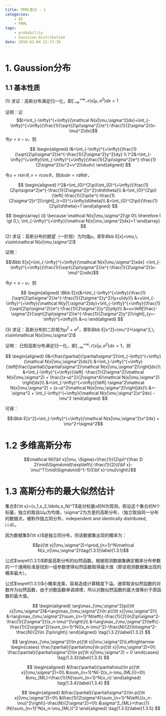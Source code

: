 ```yaml
---
title: PRML笔记 - 1
categories: 
	- AI
	- PRML
tags: 
	- probability
	- Gaussion-Distribution
date: 2018-01-04 22:17:39
---
```



# 1. Gaussion分布 #

## 1.1 基本性质 ##

(1) 求证：高斯分布满足归一化，即$\int_{-\infty}^{+\infty}{\mathcal N(x|\mu,\sigma^2)dx}=1$

证明：记
$$I=\int_{-\infty}^{+\infty}{\mathcal N(x|\mu,\sigma^2)dx}=\int_{-\infty}^{+\infty}{\frac{1}{\sqrt{2\pi\sigma^2}}e^{-\frac{1}{2\sigma^2}(x-\mu)^2}dx}$$
令$y=x-u$，则

$$
\begin{aligned}
I&=\int_{-\infty}^{+\infty}{\frac{1}{\sqrt{2\pi\sigma^2}}e^{-\frac{1}{2\sigma^2}y^2}dy} \\
I^2&=\int_{-\infty}^{+\infty}\int_{-\infty}^{+\infty}{\frac{1}{2\pi\sigma^2}e^{-\frac{1}{2\sigma^2}(u^2+v^2)}dudv}
\end{aligned}
$$

令$u=r\sin\theta, v=r\cos\theta$，则$dudv=rd\theta dr$，

$$
\begin{aligned}
I^2&=\int_{0}^{2\pi}\int_{0}^{+\infty}{\frac{1}{2\pi\sigma^2}e^{-\frac{1}{2\sigma^2}r^2}rdrd\theta}\\
&=\int_{0}^{2\pi}{\left[-\frac{1}{2\pi}e^{-\frac{1}{2\sigma^2}r^2}\right]_{r=0}^{+\infty}d\theta}\\
&=\int_{0}^{2\pi}{\frac{1}{2\pi}d\theta}=1
\end{aligned}
$$

$$
\begin{array}
{l}
\because \mathcal N(x|\mu,\sigma^2)\gt 0\\
\therefore I \gt 0,\; \int_{-\infty}^{+\infty}{\mathcal N(x|\mu,\sigma^2)dx}=1
\end{array}
$$

(2) 求证：高斯分布的期望（一阶矩）为均值$\mu$，即$\Bbb E[x]=\mu,\; x\sim\mathcal N(x|\mu,\sigma^2)$

证明：

$$\Bbb E[x]=\int_{-\infty}^{+\infty}{\mathcal N(x|\mu,\sigma^2)xdx}
=\int_{-\infty}^{+\infty}{\frac{1}{\sqrt{2\pi\sigma^2}}e^{-\frac{1}{2\sigma^2}(x-\mu)^2}xdx}$$

令$y=x-u$，则

$$
\begin{aligned}
\Bbb E[x]&=\int_{-\infty}^{+\infty}{\frac{1}{\sqrt{2\pi\sigma^2}}e^{-\frac{1}{2\sigma^2}y^2}(y+u)dy}\\
&=u\int_{-\infty}^{+\infty}{\mathcal N(y|1,\sigma^2)dy}+\int_{-\infty}^{+\infty}{\frac{1}{\sqrt{2\pi\sigma^2}}e^{-\frac{1}{2\sigma^2}y^2}ydy}\\
&=u+\left[\frac{-\sigma^2}{\sqrt{2\pi\sigma^2}}e^{-\frac{1}{2\sigma^2}y^2}\right]_{y=-\infty}^{+\infty}\\
&=u
\end{aligned}
$$

(3) 求证：高斯分布的二阶矩为$\mu^2+\sigma^2$，即$\Bbb E[x^2]=\mu^2+\sigma^2,\; x\sim\mathcal N(x|\mu,\sigma^2)$

证明： 已知高斯分布满足归一化，即$\int_{-\infty}^{+\infty}{\mathcal N(x|\mu,\sigma^2)dx}=1$，则

$$
\begin{aligned}
0&=\frac{\partial}{\partial\sigma^2}\int_{-\infty}^{+\infty}{\mathcal N(x|\mu,\sigma^2)dx}\\
&=\int_{-\infty}^{+\infty}{\left[\frac{\partial}{\partial\sigma^2}\mathcal N(x|\mu,\sigma^2)\right]dx}\\
&=\int_{-\infty}^{+\infty}{\left[
-\frac{1}{2\sigma^2}\mathcal N(x|\mu,\sigma^2) + \frac{(x-u)^2}{2\sigma^4}\mathcal N(x|\mu,\sigma^2)
\right]dx}\\
&=\int_{-\infty}^{+\infty}{\left[-\sigma^2\mathcal N(x|\mu,\sigma^2) + (x-u)^2\mathcal N(x|\mu,\sigma^2)\right]dx}\\
&=-\sigma^2 + \int_{-\infty}^{+\infty}{\mathcal N(x|\mu,\sigma^2)x^2dx} - \mu^2
\end{aligned}
$$

可得：

$$\Bbb E[x^2]=\int_{-\infty}^{+\infty}{\mathcal N(x|\mu,\sigma^2)x^2dx} = \mu^2+\sigma^2$$

# 1.2 多维高斯分布 #

$$\mathcal N({\bf x}|\mu, \Sigma)=\frac{1}{(2\pi)^{\frac D 2}\mid\Sigma\mid}\exp\left\{-\frac{1}{2}({\bf x}-\mu)^T{\mid\Sigma\mid}^{-1}({\bf x}-\mu)\right\}$$

# 1.3 高斯分布的最大似然估计 #

集合${\tt x}=(x_1,x_2,\ldots,x_N)^T$是对标量$x$的$N$次观测。假设这个集合的$N$个标量，独立的取自以$\mu$为均值，\sigma^2为方差的高斯分布，（独立取自同一分布的数据点，被称作独立同分布，independent and identically distributed, i.i.d）。

因为数据集${\tt x}$是独立同分布，则该数据集出现的概率为：

$$p({\tt x}|\mu,\sigma^2)=\prod_{n=1}^N\mathcal N(x_n|\mu,\sigma^2)\tag{1.3.1}\label{1.3.1}$$

公式$\eqref{1.3.1}$即是高斯分布的似然函数。根据观测数据集确定概率分布参数的一个通用标准是找到一组参数使得似然函数取得最大值（即该观测数据集出现的概率最大）。
<!-- 根据数据集在参数空间里搜索最符合观测结果的参数-->

公式$\eqref{1.3.1}$小概率连乘，容易造成计算精度下溢。通常取该似然函数的对数作为似然函数，由于对数函数单调递增，所以对数似然函数的最大值等价于原函数的最大值。

$$
\begin{aligned}
\arg\max_{\mu,\sigma^2}p({\tt x}|\mu,\sigma^2)&=\arg\max_{\mu,\sigma^2}\ln p({\tt x}|\mu,\sigma^2)\\
&=\arg\max_{\mu,\sigma^2}\sum_{n=1}^N\left\{-\frac{1}{2}\ln2\pi\sigma^2-\frac{1}{2\sigma^2}(x_n-\mu)^2\right\}\\
&=\arg\max_{\mu,\sigma^2}\left\{-\frac{1}{2\sigma^2}\sum_{n=1}^N{(x_n-\mu)^2}-\frac{N}{2}\ln\sigma^2-\frac{N}{2}\ln 2\pi\right\}
\end{aligned}
\tag{1.3.2}\label{1.3.2}
$$

$$
\arg\max_{\mu,\sigma^2}\ln p({\tt x}|\mu,\sigma^2)\Leftrightarrow
\begin{cases}
\frac{\partial}{\partial\mu}\ln p({\tt x}|\mu,\sigma^2)=0\\
\frac{\partial}{\partial\sigma^2}\ln p({\tt x}|\mu,\sigma^2) = 0
\end{cases}
\tag{1.3.3}\label{1.3.3}
$$

$$
\begin{aligned}
&\frac{\partial}{\partial\mu}\ln p({\tt x}|\mu,\sigma^2)=0\\
&\sum_{n=1}^N{-2(x_n-\mu_{ML})}=0\\
&\mu_{ML}=\frac{1}{N}\sum_{n=1}^N{x_n}
\end{aligned}
\tag{1.3.4}\label{1.3.4}
$$

$$
\begin{aligned}
&\frac{\partial}{\partial\sigma^2}\ln p({\tt x}|\mu,\sigma^2)=0\\
&\frac{1}{2\sigma^4}\sum_{n=1}^N\left\{(x_n-\mu)^2\right\}-\frac{N}{2\sigma^2}=0\\
&\sigma^2_{ML}=\frac{1}{N}\sum_{n=1}^N(x_n-\mu_{ML})^2
\end{aligned}
\tag{1.3.5}\label{1.3.5}
$$

